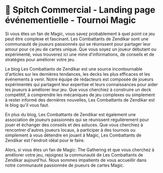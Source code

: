 # 🔔 Spitch Commercial - Landing page événementielle - Tournoi Magic

Si vous êtes un fan de Magic, vous savez probablement à quel point ce jeu peut être complexe et fascinant. Les Combattants de Zendikar sont une communauté de joueurs passionnés qui se réunissent pour partager leur amour pour ce jeu de cartes unique. Que vous soyez un joueur débutant ou expérimenté, vous trouverez ici une mine d'informations, de conseils et de stratégies pour améliorer votre jeu.

Le blog Les Combattants de Zendikar est une source incontournable d'articles sur les dernières tendances, les decks les plus efficaces et les événements à venir. Notre équipe de rédacteurs est composée de joueurs expérimentés qui partagent leur expertise et leurs connaissances pour aider les joueurs à améliorer leur jeu. Que vous cherchiez à construire un deck compétitif, à comprendre les mécaniques de jeu complexes ou simplement à rester informé des dernières nouvelles, Les Combattants de Zendikar est le blog qu'il vous faut.

En plus du blog, Les Combattants de Zendikar est également une association de joueurs passionnés qui se réunissent régulièrement pour jouer et échanger des conseils et des astuces. Que vous cherchiez à rencontrer d'autres joueurs locaux, à participer à des tournois ou simplement à vous détendre en jouant à Magic, Les Combattants de Zendikar est l'endroit idéal pour le faire.

Alors, si vous êtes un fan de Magic: The Gathering et que vous cherchez à améliorer votre jeu, rejoignez la communauté de Les Combattants de Zendikar aujourd'hui. Nous sommes impatients de vous accueillir dans notre communauté passionnée de joueurs de cartes Magic.
